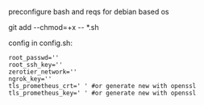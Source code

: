 preconfigure bash and reqs for debian based os

git add --chmod=+x -- *.sh

config in config.sh:

    root_passwd=''
    root_ssh_key=''
    zerotier_network=''
    ngrok_key=''
    tls_prometheus_crt=' ' #or generate new with openssl
    tls_prometheus_key=' ' #or generate new with openssl